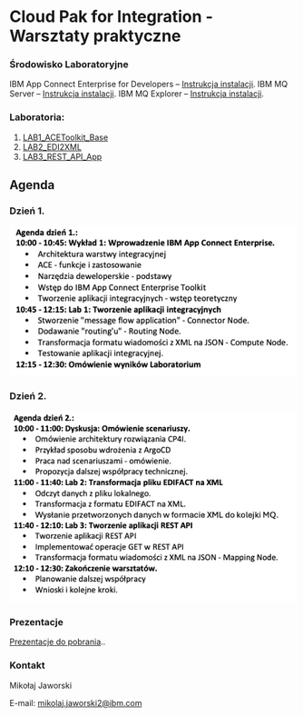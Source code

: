 # Cloud Pak for Integration - Warsztaty praktyczne

### Środowisko Laboratoryjne

IBM App Connect Enterprise for Developers – [Instrukcja instalacji](https://www.ibm.com/docs/en/app-connect/12.0?topic=enterprise-download-ace-developer-edition-get-started).
IBM MQ Server – [Instrukcja instalacji](https://www.ibm.com/docs/en/ibm-mq/9.3?topic=windows-installing-server-using-launchpad).
IBM MQ Explorer – [Instrukcja instalacji](https://www.ibm.com/docs/en/ibm-mq/9.3?topic=windows-installing-stand-alone-mq-explorer).

### Laboratoria:

1. [LAB1_ACEToolkit_Base](https://github.com/jawor96/Warsztaty_CP4I/tree/main/LAB1_ACEToolkit_Base)
2. [LAB2_EDI2XML](https://github.com/jawor96/Warsztaty_CP4I/tree/main/LAB2_EDI2XML)
3. [LAB3_REST_API_App](https://github.com/jawor96/Warsztaty_CP4I/tree/main/LAB3_REST_API_App)

## Agenda

### Dzień 1.

![](./images/Agenda1.PNG)

### Dzień 2.

![](./images/Agenda2.PNG)

### Prezentacje

[Prezentacje do pobrania](https://github.com/jawor96/Warsztaty_CP4I/tree/main/Prezentacje)..

### Kontakt

Mikołaj Jaworski

E-mail: mikolaj.jaworski2@ibm.com